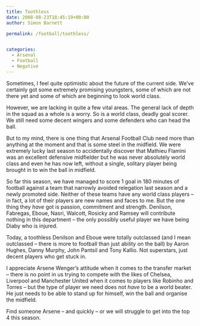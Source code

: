 ```yaml
---
title: Toothless
date: 2008-08-23T18:45:19+00:00
author: Simon Barnett

permalink: /football/toothless/


categories:
  - Arsenal
  - Football
  - Negative
---
```

Sometimes, I feel quite optimistic about the future of the current side. We&#8217;ve certainly got some extremely promising youngsters, some of which are not there yet and some of which are beginning to look world class.

<!--more-->

However, we are lacking in quite a few vital areas. The general lack of depth in the squad as a whole is a worry. So is a world class, deadly goal scorer. We still need some decent wingers and some defenders who can head the ball.

But to my mind, there is one thing that Arsenal Football Club need more than anything at the moment and that is some steel in the midfield. We were extremely lucky last season to accidentally discover that Mathieu Flamini was an excellent defensive midfielder but he was never absolutely world class and even he has now left, without a single, solitary player being brought in to win the ball in midfield.

So far this season, we have managed to score 1 goal in 180 minutes of football against a team that narrowly avoided relegation last season and a newly promoted side. Neither of these teams have any world class players &#8211; in fact, a lot of their players are new names and faces to me. But the one thing they _have_ got is passion, commitment and strength. Denilson, Fabregas, Eboue, Nasri, Walcott, Rosicky and Ramsey will contribute nothing in this department &#8211; the only possibly useful player we have being Diaby who is injured.

Today, a toothless Denilson and Eboue were totally outclassed (and I mean outclassed &#8211; there is more to football than just ability on the ball) by Aaron Hughes, Danny Murphy, John Pantsil and Tony Kallio. Not superstars, just decent players who get stuck in.

I appreciate Arsene Wenger&#8217;s attitude when it comes to the transfer market &#8211; there is no point in us trying to compete with the likes of Chelsea, Liverpool and Manchester United when it comes to players like Robinho and Torres &#8211; but the type of player we need does not _have_ to be a world beater. He just needs to be able to stand up for himself, win the ball and organise the midfield.

Find someone Arsene &#8211; and quickly &#8211; or we will struggle to get into the top 4 this season.
